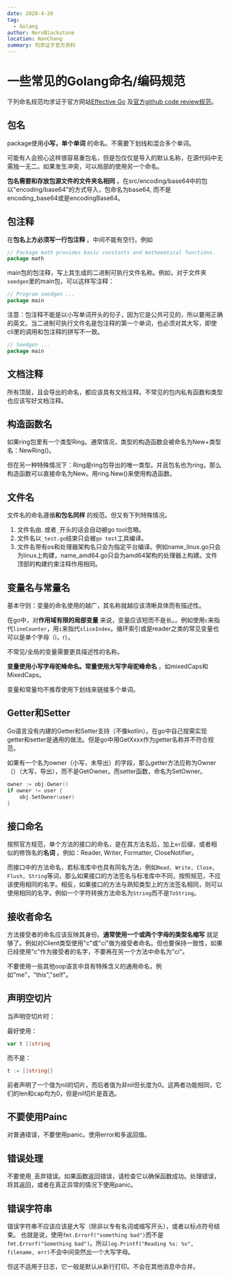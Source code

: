 ```yaml
---
date: 2020-4-20
tag: 
  - Golang
author: NeroBlackstone
location: NanChang
summary: 均求证于官方资料
---
```


# 一些常见的Golang命名/编码规范

下列命名规范均求证于官方网站[Effective Go](https://golang.org/doc/effective_go.html#package-names)
及[官方github code review规范](https://github.com/golang/go/wiki/CodeReviewComments#package-comments)。

## 包名

package使用**小写，单个单词** 的命名。不需要下划线和混合多个单词。

可能有人会担心这样很容易重包名，但是包仅仅是导入的默认名称，在源代码中无需独一无二。如果发生冲突，可以局部的使用另一个命名。

**包名需要和存放包源文件的文件夹名相同** 。在src/encoding/base64中的包以"encoding/base64"的方式导入，包命名为base64, 而不是 encoding_base64或是encodingBase64。

## 包注释

在**包名上方必须写一行包注释** 。中间不能有空行。例如

``` go
// Package math provides basic constants and mathematical functions.
package math
```

main包的包注释，写上其生成的二进制可执行文件名称。例如，对于文件夹`seedgen`里的main包，可以这样写注释：

``` go
// Program seedgen ...
package main
```

注意：包注释不能是以小写单词开头的句子，因为它是公共可见的，所以要用正确的英文。当二进制可执行文件名是包注释的第一个单词，也必须对其大写，即使cli里的调用和包注释的拼写不一致。

``` go
// Seedgen ...
package main
```

## 文档注释

所有顶层，且会导出的命名，都应该具有文档注释。不常见的包内私有函数和类型也应该写好文档注释。

## 构造函数名

如果ring包里有一个类型Ring。通常情况，类型的构造函数会被命名为New+类型名：NewRing()。

但在另一种特殊情况下：Ring是ring包导出的唯一类型。并且包名也为ring，那么构造函数可以直接命名为New。用ring.New()来使用构造函数。

## 文件名

文件名的命名遵循**和包名同样** 的规范。但又有下列特殊情况。

1. 文件名由`.`或者`_`开头的话会自动被go tool忽略。
2. 文件名以`_test.go`结束只会被`go test`工具编译。
3. 文件名带有os和处理器架构名只会为指定平台编译。例如name_linux.go只会为linux上构建，name_amd64.go只会为amd64架构的处理器上构建。文件顶部的构建约束注释作用相同。

## 变量名与常量名

基本守则：变量的命名使用的越广，其名称就越应该清晰具体而有描述性。

在go中，对**作用域有限的局部变量** 来说，变量应该短而不是长。。例如使用`c`来指代`lineCounter`，用`i`来指代`sliceIndex`。循环索引或是reader之类的常见变量也可以是单个字母（i，r）。

不常见/全局的变量需要更具描述性的名称。

**变量使用小写字母驼峰命名。常量使用大写字母驼峰命名** 。如mixedCaps和MixedCaps。

变量和常量均不推荐使用下划线来链接多个单词。

## Getter和Setter

Go语言没有内建的Getter和Setter支持（不像kotlin）。在go中自己按需实现getter和setter是通用的做法。但是go中用GetXxxx作为getter名称并不符合规范。

如果有一个名为owner（小写，未导出）的字段，那么getter方法应称为Owner（）（大写，导出），而不是GetOwner。而setter函数，命名为SetOwner。

``` go
owner := obj.Owner()
if owner != user {
    obj.SetOwner(user)
}
```

## 接口命名

按照官方规范，单个方法的接口的命名，是在其方法名后，加上`er`后缀，或者相似的修饰名的**名词** 。例如：Reader, Writer, Formatter, CloseNotifier。

而接口中的方法命名，若标准库中也具有同名方法，例如`Read, Write, Close, Flush, String`等词，那么如果接口的方法签名与标准库中不同，按照规范，不应该使用相同的名字。相反，如果接口的方法与熟知类型上的方法签名相同，则可以使用相同的名字。例如一个字符转换方法命名为`String`而不是`ToString`。

## 接收者命名

方法接受者的命名应该反映其身份。**通常使用一个或两个字母的类型名缩写** 就足够了。例如对Client类型使用"c"或"ci"做为接受者命名。但也要保持一致性，如果已经使用"c"作为接受者的名字，不要再在另一个方法中命名为"ci"。

不要使用一些其他oop语言中具有特殊含义的通用命名，例如"me"，"this","self"。

## 声明空切片

当声明空切片时：

最好使用：
``` go
var t []string
```

而不是：
``` go
t := []string{}
```

前者声明了一个值为nil的切片，而后者值为非nil但长度为0。这两者功能相同，它们的len和cap均为0，但是nil切片是首选。

## 不要使用Painc

对普通错误，不要使用panic。使用error和多返回值。

## 错误处理

不要使用`_`丢弃错误。如果函数返回错误，请检查它以确保函数成功。处理错误，将其返回，或者在真正异常的情况下使用panic。

## 错误字符串

错误字符串不应该应该是大写（除非以专有名词或缩写开头），或者以标点符号结束。 也就是说，使用`fmt.Errorf("something bad")`而不是`fmt.Errorf("Something bad")`。所以`log.Printf("Reading %s: %v", filename, err)`不会中间突然出一个大写字母。

但这不适用于日志，它一般是默认从新行打印。不会在其他消息中合并。

